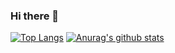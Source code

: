 ### Hi there 👋


[![Top Langs](https://github-readme-stats.vercel.app/api/top-langs/?username=javissimo&theme=tokyonight)](https://github.com/javissimo/github-readme-stats)
[![Anurag's github stats](https://github-readme-stats.vercel.app/api?username=javissimo&show_icons=true&theme=tokyonight)](https://github.com/javissimo/github-readme-stats)

<!--
**javissimo/javissimo** is a ✨ _special_ ✨ repository because its `README.md` (this file) appears on your GitHub profile.

Here are some ideas to get you started:

- 🔭 I’m currently working on ...
- 🌱 I’m currently learning ...
- 👯 I’m looking to collaborate on ...
- 🤔 I’m looking for help with ...
- 💬 Ask me about ...
- 📫 How to reach me: ...
- 😄 Pronouns: ...
- ⚡ Fun fact: ...
-->
